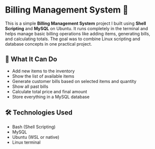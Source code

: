 # Billing Management System 🧾

This is a simple **Billing Management System** project I built using **Shell Scripting** and **MySQL** on Ubuntu. 
It runs completely in the terminal and helps manage basic billing operations like adding items, generating bills, and calculating totals.
The goal was to combine Linux scripting and database concepts in one practical project.


## 🚀 What It Can Do

- Add new items to the inventory
- Show the list of available items
- Generate customer bills based on selected items and quantity
- Show all past bills
- Calculate total price and final amount
- Store everything in a MySQL database

## 🛠️ Technologies Used

- Bash (Shell Scripting)
- MySQL
- Ubuntu (WSL or native)
- Linux terminal


